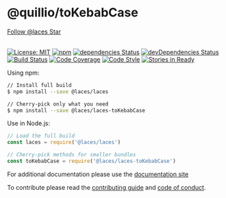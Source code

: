 # @quillio/toKebabCase  

<div class="social-buttons">
    <a href="https://github.com/walkerrandolphsmith/laces" class="btn gh-follow-btn">
        <i></i>
        <span class="label">Follow @laces</span>
    </a>
    <a href="https://github.com/walkerrandolphsmith/laces" class="btn gh-follow-btn">
        <i></i>
        <span class="label">Star</span>
    </a>
</div>
<br>

[![License: MIT][license-badge]][license]
[![npm][npm-badge]][npm]
[![dependencies Status][npm-deps-badge]][npm-deps]
[![devDependencies Status][npm-dev-deps-badge]][npm-dev-deps]
[![Build Status][ci-badge]][ci]
[![Code Coverage][code-cov-badge]][code-cov]
[![Code Style][code-style-badge]][code-style]
[![Stories in Ready][waffle-badge]][waffle]

Using npm:
```sh
// Install full build
$ npm install --save @laces/laces

// Cherry-pick only what you need
$ npm install --save @laces/laces-toKebabCase
```

Use in Node.js: 
```js
// Load the full build
const laces = require('@laces/laces')

// Cherry-pick methods for smaller bundles
const toKebabCase = require('@laces/laces-toKebabCase')
```

For additional documentation please use the 
[documentation site](https://quillio.io/stringy)

To contribute please read the
[contributing guide](https://github.com/walkerrandolphsmith/laces/blob/master/CONTRIBUTING.md) and
[code of conduct](https://github.com/walkerrandolphsmith/laces/blob/master/CODE_OF_CONDUCT.md).


[ci]: https://travis-ci.org/walkerrandolphsmith/laces
[ci-badge]: https://travis-ci.org/walkerrandolphsmith/laces.svg?branch=master

[waffle]: http://waffle.io/walkerrandolphsmith/laces
[waffle-badge]: https://img.shields.io/waffle/label/walkerrandolphsmith/laces.svg

[npm]: https://www.npmjs.org/package/@laces/laces-toKebabCase
[npm-badge]: https://img.shields.io/npm/v/@laces/laces-toKebabCase.svg

[npm-deps]: https://david-dm.org/walkerrandolphsmith/laces
[npm-deps-badge]: https://david-dm.org/walkerrandolphsmith/laces/status.svg

[npm-dev-deps]: https://david-dm.org/walkerrandolphsmith/laces?type=dev
[npm-dev-deps-badge]: https://david-dm.org/walkerrandolphsmith/laces/dev-status.svg

[code-cov]: https://coveralls.io/github/walkerrandolphsmith/laces
[code-cov-badge]: https://coveralls.io/repos/github/walkerrandolphsmith/laces/badge.svg

[code-style]: https://github.com/airbnb/javascript
[code-style-badge]: https://img.shields.io/badge/code%20style-airbnb-brightgreen.svg

[license]: https://opensource.org/licenses/MIT
[license-badge]: https://img.shields.io/badge/License-MIT-brightgreen.svg
